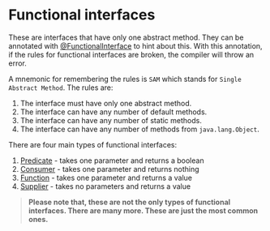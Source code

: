 # Functional interfaces

These are interfaces that have only one abstract method. They can be annotated with [@FunctionalInterface](https://docs.oracle.com/en/java/javase/11/docs/api/java.base/java/lang/FunctionalInterface.html) to hint about this. With this annotation, if the rules for functional interfaces are broken, the compiler will throw an error.

A mnemonic for remembering the rules is `SAM` which stands for `Single Abstract Method`. The rules are:

1. The interface must have only one abstract method.
2. The interface can have any number of default methods.
3. The interface can have any number of static methods.
4. The interface can have any number of methods from `java.lang.Object`.

There are four main types of functional interfaces:

1. [Predicate](predicate.md) - takes one parameter and returns a boolean
2. [Consumer](consumer.md) - takes one parameter and returns nothing
3. [Function](function.md) - takes one parameter and returns a value
4. [Supplier](supplier.md) - takes no parameters and returns a value

> **Please note that, these are not the only types of functional interfaces. There are many more. These are just the most common ones.**
